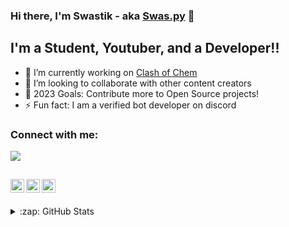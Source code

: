 ### Hi there, I'm Swastik - aka [Swas.py][website] 👋


## I'm a Student, Youtuber, and a Developer!!

- 🔭 I’m currently working on [Clash of Chem](https://github.com/CodeWithSwastik/clash-of-chem)
- 👯 I’m looking to collaborate with other content creators
- 🥅 2023 Goals: Contribute more to Open Source projects!
- ⚡ Fun fact: I am a verified bot developer on discord

### Connect with me:

[![](https://discord.c99.nl/widget/theme-4/556119013298667520.png)](https://discord.gg/TXF3hBj)

[<img align="left" alt="cws | YouTube" width="22px" src="https://assets.stickpng.com/images/580b57fcd9996e24bc43c545.png" />][youtube]
[<img align="left" alt="cws | Twitter" width="22px" src="https://logodownload.org/wp-content/uploads/2014/09/twitter-logo-4.png" />][twitter]
[<img align="left" alt="cws | Reddit" width="22px" src="https://external-preview.redd.it/iDdntscPf-nfWKqzHRGFmhVxZm4hZgaKe5oyFws-yzA.png?auto=webp&s=38648ef0dc2c3fce76d5e1d8639234d8da0152b2" />][reddit]
<br />
---

<details>
  <summary>:zap: GitHub Stats</summary>
  <br>
  <img align="left" alt="CodeWithSwastik's GitHub Stats" src="https://github-readme-stats.vercel.app/api?username=CodeWithSwastik&show_icons=true&hide_border=true&theme=radical" />

</details>

[website]: https://github.com/codewithswastik
[twitter]: https://twitter.com/codewithswastik
[youtube]: https://youtube.com/codewithswastik
[discord]: https://discord.gg/TXF3hBj
[reddit]: https://www.reddit.com/u/Coder_Swastik
